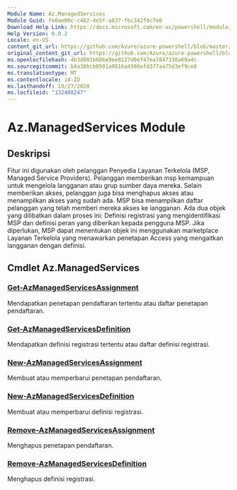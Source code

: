 ```yaml
---
Module Name: Az.ManagedServices
Module Guid: fe0ae00c-c482-4e5f-a837-fbc342fdc7e0
Download Help Link: https://docs.microsoft.com/en-us/powershell/module/az.managedservices
Help Version: 0.0.2
Locale: en-US
content_git_url: https://github.com/Azure/azure-powershell/blob/master/src/ManagedServices/ManagedServices/help/Az.ManagedServices.md
original_content_git_url: https://github.com/Azure/azure-powershell/blob/master/src/ManagedServices/ManagedServices/help/Az.ManagedServices.md
ms.openlocfilehash: 4b3d901b606e9ee8127d0ef47ea7847338a69a4c
ms.sourcegitcommit: b4a38bcb0501a9016a4998efd377aa75d3ef9ce8
ms.translationtype: MT
ms.contentlocale: id-ID
ms.lasthandoff: 10/27/2020
ms.locfileid: "132408247"
---
```

# Az.ManagedServices Module
## Deskripsi
Fitur ini digunakan oleh pelanggan Penyedia Layanan Terkelola (MSP, Managed Service Providers). Pelanggan memberikan msp kemampuan untuk mengelola langganan atau grup sumber daya mereka. Selain memberikan akses, pelanggan juga bisa menghapus akses atau menampilkan akses yang sudah ada. MSP bisa menampilkan daftar pelanggan yang telah memberi mereka akses ke langganan. Ada dua objek yang dilibatkan dalam proses ini: Definisi registrasi yang mengidentifikasi MSP dan definisi peran yang diberikan kepada pengguna MSP. Jika diperlukan, MSP dapat menentukan objek ini menggunakan marketplace Layanan Terkelola yang menawarkan penetapan Access yang mengaitkan langganan dengan definisi.

## Cmdlet Az.ManagedServices
### [Get-AzManagedServicesAssignment](Get-AzManagedServicesAssignment.md)
Mendapatkan penetapan pendaftaran tertentu atau daftar penetapan pendaftaran.

### [Get-AzManagedServicesDefinition](Get-AzManagedServicesDefinition.md)
Mendapatkan definisi registrasi tertentu atau daftar definisi registrasi.

### [New-AzManagedServicesAssignment](New-AzManagedServicesAssignment.md)
Membuat atau memperbarui penetapan pendaftaran.

### [New-AzManagedServicesDefinition](New-AzManagedServicesDefinition.md)
Membuat atau memperbarui definisi registrasi.

### [Remove-AzManagedServicesAssignment](Remove-AzManagedServicesAssignment.md)
Menghapus penetapan pendaftaran.

### [Remove-AzManagedServicesDefinition](Remove-AzManagedServicesDefinition.md)
Menghapus definisi registrasi.
